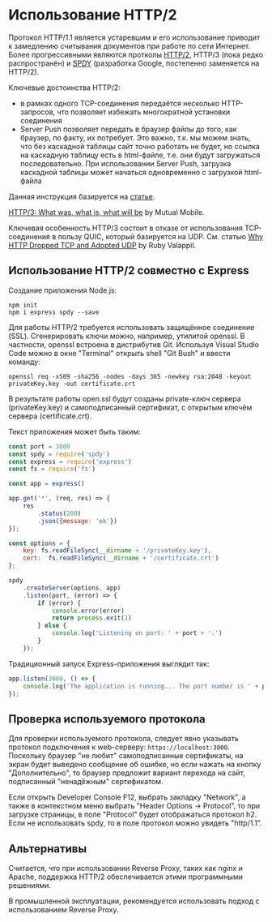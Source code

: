 # Использование HTTP/2

Протокол HTTP/1.1 является устаревшим и его использование приводит к замедлению считывания документов при работе по сети Интернет. Более прогрессивными являются протколы [HTTP/2](https://ru.wikipedia.org/wiki/HTTP/2), HTTP/3 (пока редко распространён) и [SPDY](https://ru.wikipedia.org/wiki/SPDY) (разработка Google, постепенно заменяется на HTTP/2).

Ключевые достоинства HTTP/2:

* в рамках одного TCP-соединения передаётся несколько HTTP-запросов, что позволяет избежать многократной установки соединения
* Server Push позволяет передать в браузер файлы до того, как браузер, по факту, их потребует. Это важно, т.к. мы можем знать, что без каскадной таблицы сайт точно работать не будет, но ссылка на каскадную таблицу есть в html-файле, т.е. они будут загружаться последовательно. При использовании Server Push, загрузка каскадной таблицы может начаться одновременно с загрузкой html-файла

Данная инструкция базируется на [статье](https://webapplog.com/http2-node/).

[HTTP/3: What was, what is, what will be](https://medium.com/mutualmobile/http-3-what-was-what-is-what-will-be-bcade7df032b) by Mutual Mobile.

Ключевая особенность HTTP/3 состоит в отказе от использования TCP-соединения в пользу QUIC, который базируется на UDP. См. статью [Why HTTP Dropped TCP and Adopted UDP](https://javascript.plainenglish.io/why-http-dropped-tcp-and-adopted-udp-7a1c49b24c68) by Ruby Valappil.

## Использование HTTP/2 совместно с Express

Создание приложения Node.js:

``` shell
npm init
npm i express spdy --save
```

Для работы HTTP/2 требуется использовать защищённое соединение (SSL). Сгенерировать ключи можно, например, утилитой openssl. В частности, openssl встроена в дистрибутив Git. Используя Visual Studio Code можно в окне "Terminal" открыть shell "Git Bush" и ввести команду:

``` shell
openssl req -x509 -sha256 -nodes -days 365 -newkey rsa:2048 -keyout privateKey.key -out certificate.crt
```

В результате работы open.ssl будут созданы private-ключ сервера (privateKey.key) и самоподписанный сертификат, с открытым ключём сервера (certificate.crt).

Текст приложения может быть таким:

``` js
const port = 3000
const spdy = require('spdy')
const express = require('express')
const fs = require('fs')

const app = express()

app.get('*', (req, res) => {
    res
        .status(200)
        .json({message: 'ok'})
});

const options = {
    key: fs.readFileSync(__dirname + '/privateKey.key'),
    cert:  fs.readFileSync(__dirname + '/certificate.crt')
};

spdy
    .createServer(options, app)
    .listen(port, (error) => {
        if (error) {
            console.error(error)
            return process.exit(1)
        } else {
            console.log('Listening on port: ' + port + '.')
        }
    });
```

Традиционный запуск Express-приложения выглядит так:

``` js
app.listen(3000, () => {
	console.log('The application is running... The port number is ' + port);
});
```

## Проверка используемого протокола

Для проверки используемого протокола, следует явно указывать протокол подключения к web-серверу: `https://localhost:3000`. Поскольку браузер "не любит" самоподписанные сертификаты, на экран будет выведено сообщение об ошибке, но если нажать на кнопку "Дополнительно", то браузер предложит вариант перехода на сайт, подписанный "ненадёжным" сертификатом.

Если открыть Developer Console F12, выбрать закладку "Network", а также в контекстном меню выбрать "Header Options -> Protocol", то при загрузке страницы, в поле "Protocol" будет отображаться протокол h2. Если не использовать spdy, то в поле протокол можно увидеть "http/1.1".

## Альтернативы

Считается, что при использовании Reverse Proxy, таких как nginx и Apache, поддержка HTTP/2 обеспечивается этими программными решениями. 

В промышленной эксплуатации, рекомендуется использовать подход с использованием Reverse Proxy.
